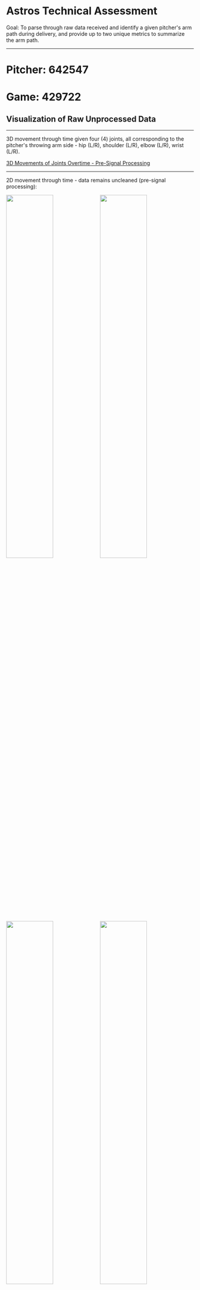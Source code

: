 # Astros Technical Assessment

Goal: To parse through raw data received and identify a given pitcher's arm path during delivery, and provide up to two unique metrics to summarize the arm path.
___
# Pitcher: 642547
# Game: 429722
## Visualization of Raw Unprocessed Data
___

3D movement through time given four (4) joints, all corresponding to the pitcher's throwing arm side - hip (L/R), shoulder (L/R), elbow (L/R), wrist (L/R).

[3D Movements of Joints Overtime - Pre-Signal Processing](./images_and_output_data/pitcher_642547/uncleaned_3d_plot_.html)

___

2D movement through time - data remains uncleaned (pre-signal processing):

<img src = "./images_and_output_data/pitcher_642547/right_hip_xyz.png" width=50%><img src = "./images_and_output_data/pitcher_642547/right_shoulder_xyz.png" width = 50%>
<img src = "./images_and_output_data/pitcher_642547/right_elbow_xyz.png" width = 50%><img src = "./images_and_output_data/pitcher_642547/right_wrist_xyz.png" width = 50%>
___

## Signal Processing Methodology - Density-Based Spatial Clustering of Applications with Noise (DBSCAN)
___
Implementation of a machine learning model known as DBSCAN. This is a density-based clustering non-parametric algorithm that groups given a set of points in a given n<sup>th</sup> dimensional space. It groups together points that are closely packed together, marking outliers in low density regions. 

In this study DBSCAN is applied to each coordinate per joint assessed and assessed independently per unit of time. As joint path over x, y, z coordinates is fluid over time, with no interruptions, DBSCAN per unit time allows for the model to identify continuous streams. Parameters epsilon (eps) and minimum  number of samples (min_samples) were manually adjusted to produce desired results. Noise can be seen as wider/fatter portions of the plots which primariliy presents itself towards the beginning (set position) and end (ball release position) of pitch delivery. If not explicitly identified, the default means to calculate distance between isntances in a feature array is via euclidean geometry (note that the metric to measure must be one of the options allowed by sklearn.metrics.pairwise_distances). Further parameters were not adjusted in this study but can be further reviewed to potentially further reduce noise. 2-dimensional plots of the cleaned data can be seen below:

    
<img src = "./images_and_output_data/pitcher_642547/right_hip_cleaned.png" width=50%><img src = "./images_and_output_data/pitcher_642547/right_shoulder_cleaned.png" width = 50%>
<img src = "./images_and_output_data/pitcher_642547/right_elbow_cleaned.png" width = 50%><img src = "./images_and_output_data/pitcher_642547/right_wrist_cleaned.png" width = 50%>

## Measured Metrics to Identify Arm Path
___
1. Curvature Over Time Profile measures how the bending or tuning of a path changes as an object or point moves. In turms of motion, cuvature can provide insight into the nature of movement.
    - Constant curvature indicates that the object is moving along a circular path with a fixed radius
    - Changing curvature over time indicates that the object's path is bending or turning at varying rates.
    - Zero curvature indicates that the object is moving in a straight line.

<img src = "./images_and_output_data/pitcher_642547/r_hip_curvature.png" width=50%><img src = "./images_and_output_data/pitcher_642547/r_shoulder_curvature.png" width = 50%>
<img src = "./images_and_output_data/pitcher_642547/r_elbow_curvature.png" width = 50%><img src = "./images_and_output_data/pitcher_642547/r_wrist_curvature.png" width = 50%>

2. Velocity Over Time Profile measure how the speed and direction of an object's movement change as it travels along its path. A more basic metric, but possible to identify differences as pitch count increases.

<img src = "./images_and_output_data/pitcher_642547/r_hip_velo.png" width=50%><img src = "./images_and_output_data/pitcher_642547/r_shoulder_velo.png" width = 50%>
<img src = "./images_and_output_data/pitcher_642547/r_elbow_velo.png" width = 50%><img src = "./images_and_output_data/pitcher_642547/r_wrist_velo.png" width = 50%>

3. Cumulative Distance Traveled provides a quantitative measure of how much the arm/joint ha smoved during the entire pitch delivery. Through this one can gain possibly insights to the efficiency and mechnics of pitching motion. This could also possibly be used to identify any mechcanil differences in a pitchers delivery, potentially identifying injury, strain, or fatigue. (note all joints have been placed in one plot)

<img src = "./images_and_output_data/pitcher_642547/total_path_length.png" width = 100%>

4. Aggregate Mean Path tracks the joint path through time and computes the mean for all samples per time increment. Once the mean path is computed a tolerance can then be set to allow for normal deviations in pitch delivery. If the delivery starts to fall outside of the "pocket" then further investigation may be needed.

<img src = "./images_and_output_data/pitcher_642547/r_hip_x_mean_path.png" width=33%><img src = "./images_and_output_data/pitcher_642547/r_hip_y_mean_path.png" width = 33%><img src = "./images_and_output_data/pitcher_642547/r_hip_z_mean_path.png" width = 33%>

<img src = "./images_and_output_data/pitcher_642547/r_shoulder_x_mean_path.png" width=33%><img src = "./images_and_output_data/pitcher_642547/r_shoulder_y_mean_path.png" width = 33%><img src = "./images_and_output_data/pitcher_642547/r_shoulder_z_mean_path.png" width = 33%>

<img src = "./images_and_output_data/pitcher_642547/r_elbow_x_mean_path.png" width=33%><img src = "./images_and_output_data/pitcher_642547/r_elbow_y_mean_path.png" width = 33%><img src = "./images_and_output_data/pitcher_642547/r_elbow_z_mean_path.png" width = 33%>

<img src = "./images_and_output_data/pitcher_642547/r_wrist_x_mean_path.png" width=33%><img src = "./images_and_output_data/pitcher_642547/r_wrist_y_mean_path.png" width = 33%><img src = "./images_and_output_data/pitcher_642547/r_wrist_z_mean_path.png" width = 33%>